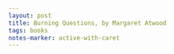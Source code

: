 ```yaml
---
layout: post
title: Burning Questions, by Margaret Atwood
tags: books
notes-marker: active-with-caret
---
```

